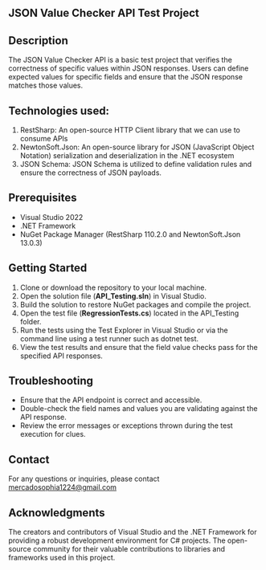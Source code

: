 JSON Value Checker API Test Project
-

Description
-
The JSON Value Checker API is a basic test project that verifies the correctness of specific values within JSON responses.
Users can define expected values for specific fields and ensure that the JSON response matches those values.

Technologies used:
- 
  1. RestSharp: An open-source HTTP Client library that we can use to consume APIs
  2. NewtonSoft.Json: An open-source library for JSON (JavaScript Object Notation) serialization and deserialization in the .NET ecosystem
  3. JSON Schema: JSON Schema is utilized to define validation rules and ensure the correctness of JSON payloads.

Prerequisites
-
- Visual Studio 2022
- .NET Framework
- NuGet Package Manager (RestSharp 110.2.0 and NewtonSoft.Json 13.0.3)

Getting Started
-
1. Clone or download the repository to your local machine.
2. Open the solution file (**API_Testing.sln**) in Visual Studio.
3. Build the solution to restore NuGet packages and compile the project.
4. Open the test file (**RegressionTests.cs**) located in the API_Testing folder.
5. Run the tests using the Test Explorer in Visual Studio or via the command line using a test runner such as dotnet test.
6. View the test results and ensure that the field value checks pass for the specified API responses.

Troubleshooting
-
- Ensure that the API endpoint is correct and accessible.
- Double-check the field names and values you are validating against the API response.
- Review the error messages or exceptions thrown during the test execution for clues.

Contact
-
For any questions or inquiries, please contact <mercadosophia1224@gmail.com>

Acknowledgments
-
The creators and contributors of Visual Studio and the .NET Framework for providing a robust development environment for C# projects.
The open-source community for their valuable contributions to libraries and frameworks used in this project.

